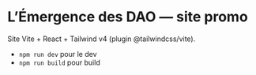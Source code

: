 ﻿# L’Émergence des DAO — site promo

Site Vite + React + Tailwind v4 (plugin @tailwindcss/vite).
- `npm run dev` pour le dev
- `npm run build` pour build
